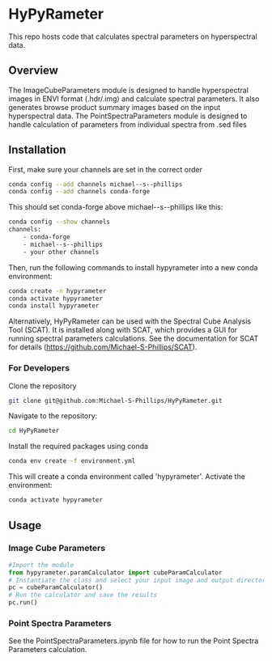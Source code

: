# HyPyRameter
This repo hosts code that calculates spectral parameters on hyperspectral data.

## Overview
The ImageCubeParameters module is designed to handle hyperspectral images in ENVI format (.hdr/.img) and calculate spectral parameters. It also generates browse product summary images based on the input hyperspectral data.
The PointSpectraParameters module is designed to handle calculation of parameters from individual spectra from .sed files

## Installation
First, make sure your channels are set in the correct order
```bash
conda config --add channels michael--s--phillips
conda config --add channels conda-forge
```
This should set conda-forge above michael--s--phillips like this:
```bash
conda config --show channels
channels:
    - conda-forge
    - michael--s--phillips
    - your other channels
```
Then, run the following commands to install hypyrameter into a new conda environment:
```bash
conda create -n hypyrameter
conda activate hypyrameter
conda install hypyrameter
```
Alternatively, HyPyRameter can be used with the Spectral Cube Analysis Tool (SCAT). It is installed along with SCAT, which provides a GUI for running spectral parameters calculations. See the documentation for SCAT for details (https://github.com/Michael-S-Phillips/SCAT).

### For Developers
Clone the repository
```bash
git clone git@github.com:Michael-S-Phillips/HyPyRameter.git
```
Navigate to the repository:
```bash
cd HyPyRameter
```
Install the required packages using conda
```bash
conda env create -f environment.yml
```
This will create a conda environment called 'hypyrameter'. 
Activate the environment:
```bash
conda activate hypyrameter
```

## Usage
### Image Cube Parameters
```python
#Import the module
from hypyrameter.paramCalculator import cubeParamCalculator
# Instantiate the class and select your input image and output directory
pc = cubeParamCalculator()
# Run the calculator and save the results
pc.run()
```

### Point Spectra Parameters
See the PointSpectraParameters.ipynb file for how to run the Point Spectra Parameters calculation.

